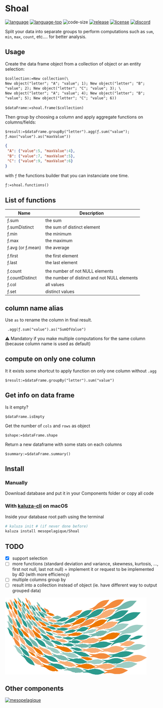 # Shoal
[![language][code-shield]][code-url]
[![language-top][code-top]][code-url]
![code-size][code-size]
[![release][release-shield]][release-url]
[![license][license-shield]][license-url]
[![discord][discord-shield]][discord-url]

Split your data into separate groups to perform computations such as `sum`, `min`, `max`, `count`, etc.... for better analysis.

## Usage

Create the data frame object from a collection of object or an entity selection:

```4d
$collection:=New collection(\
New object("letter"; "A"; "value"; 1); New object("letter"; "B"; "value"; 2); New object("letter"; "C"; "value"; 3); \
New object("letter"; "A"; "value"; 4); New object("letter"; "B"; "value"; 5); New object("letter"; "C"; "value"; 6))

$dataFrame:=shoal.frame($collection)
```

Then group by choosing a column and apply aggregate functions on columns/fields:

```4d
$result:=$dataFrame.groupBy("letter").agg(ƒ.sum("value"); ƒ.max("value").as("maxValue"))
```

```json
{
 "A": {"value":5, "maxValue":4},
 "B": {"value":7, "maxValue":5},
 "C": {"value":9, "maxValue":6}
}
```

with `ƒ` the functions builder that you can instanciate one time.

```4d
ƒ:=shoal.functions()
```

## List of functions

|Name|Description|
|-|-|
|ƒ.sum| the sum|
|ƒ.sumDistinct| the sum of distinct element|
|ƒ.min| the minimum|
|ƒ.max| the maximum|
|ƒ.avg (or ƒ.mean)| the average|
|||
|ƒ.first| the first element|
|ƒ.last| the last element|
|||
|ƒ.count| the number of not NULL elements|
|ƒ.countDistinct| the number of distinct and not NULL elements|
|ƒ.col| all values|
|ƒ.set| distinct values|

## column name alias

Use `as` to rename the column in final result. 

```4d
 .agg(ƒ.sum("value").as("SumOfValue")
```

⚠️ Mandatory if you make multiple computations for the same column (because column name is used as default)

## compute on only one column

It it exists some shortcut to apply function on only one column without `.agg` 

```4d
$result:=$dataFrame.groupBy("letter").sum("value")
```

## Get info on data frame

Is it empty?

```4d
$dataFrame.isEmpty
```

Get the number of `cols` and `rows` as object

```4d
$shape:=$dataFrame.shape 
```

Return a new dataframe with some stats on each columns

```4d
$summary:=$dataFrame.summary()
```

## Install

### Manually

Download database and put it in your Components folder or copy all code

### With [kaluza-cli](https://mesopelagique.github.io/kaluza-cli/) on macOS

Inside your database root path using the terminal

```bash
# kaluza init # (if never done before)
kaluza install mesopelagique/Shoal
```

## TODO

- [X] support selection
- [ ] more functions (standard deviation and variance, skewness, kurtosis, ..., first not null, last not null) = implement it or request to be implemented by 4D (with more efficiency)
- [ ] multiple columns group by
- [ ] result into a collection instead of object (ie. have different way to output grouped data)

![logo](logo.png)

## Other components

[<img src="https://mesopelagique.github.io/quatred.png" alt="mesopelagique"/>](https://mesopelagique.github.io/)

<!-- MARKDOWN LINKS & IMAGES -->
<!-- https://www.markdownguide.org/basic-syntax/#reference-style-links -->
[code-shield]: https://img.shields.io/static/v1?label=language&message=4d&color=blue
[code-top]: https://img.shields.io/github/languages/top/mesopelagique/Shoal.svg
[code-size]: https://img.shields.io/github/languages/code-size/mesopelagique/Shoal.svg
[code-url]: https://developer.4d.com/
[release-shield]: https://img.shields.io/github/v/release/mesopelagique/Shoal
[release-url]: https://github.com/mesopelagique/Shoal/releases/latest
[license-shield]: https://img.shields.io/github/license/mesopelagique/Shoal
[license-url]: LICENSE.md
[discord-shield]: https://img.shields.io/badge/chat-discord-7289DA?logo=discord&style=flat
[discord-url]: https://discord.gg/dVTqZHr
